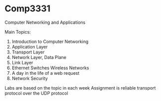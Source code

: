 # Comp3331

Computer Networking and Applications

Main Topics:
1. Introduction to Computer Networking
2. Application Layer
3. Transport Layer
4. Network Layer, Data Plane
5. Link Layer
6. Ethernet Switches Wireless Networks
7. A day in the life of a web request 
8. Network Security

Labs are based on the topic in each week
Assignment is reliable transport protocol over the UDP protocol